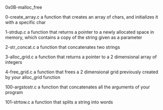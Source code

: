 0x0B-malloc_free

0-create_array.c a function that creates an array of chars, and initializes it with a specific char



1-strdup.c a function that returns a pointer to a newly allocated space in memory, which contains a copy of the string given as a parameter



2-str_concat.c a function that concatenates two strings



3-alloc_grid.c a function that returns a pointer to a 2 dimensional array of integers



4-free_grid.c a function that frees a 2 dimensional grid previously created by your alloc_grid function



100-argstostr.c a function that concatenates all the arguments of your program



101-strtow.c a function that splits a string into words
